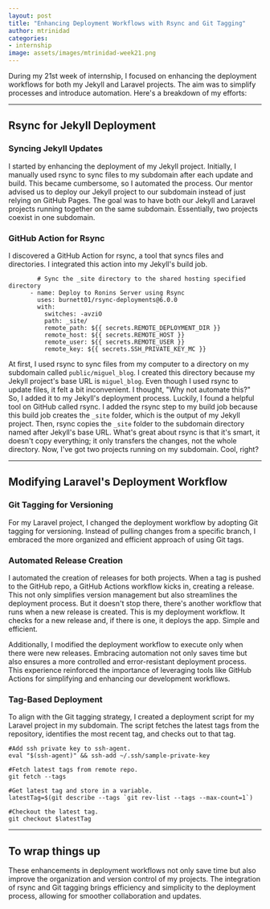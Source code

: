 ```yaml
---
layout: post
title: "Enhancing Deployment Workflows with Rsync and Git Tagging"
author: mtrinidad
categories: 
- internship
image: assets/images/mtrinidad-week21.png
---
```

During my 21st week of internship, I focused on enhancing the deployment workflows for both my Jekyll and Laravel projects. The aim was to simplify processes and introduce automation. Here's a breakdown of my efforts:

--- 
## Rsync for Jekyll Deployment

### Syncing Jekyll Updates

I started by enhancing the deployment of my Jekyll project. Initially, I manually used rsync to sync files to my subdomain after each update and build. This became cumbersome, so I automated the process. Our mentor advised us to deploy our Jekyll project to our subdomain instead of just relying on GitHub Pages. The goal was to have both our Jekyll and Laravel projects running together on the same subdomain. Essentially, two projects coexist in one subdomain.

### GitHub Action for Rsync

I discovered a GitHub Action for rsync, a tool that syncs files and directories. I integrated this action into my Jekyll's build job.

```
        # Sync the _site directory to the shared hosting specified directory
      - name: Deploy to Ronins Server using Rsync
        uses: burnett01/rsync-deployments@6.0.0
        with:
          switches: -avziO
          path: _site/
          remote_path: ${{ secrets.REMOTE_DEPLOYMENT_DIR }}
          remote_host: ${{ secrets.REMOTE_HOST }}
          remote_user: ${{ secrets.REMOTE_USER }}
          remote_key: ${{ secrets.SSH_PRIVATE_KEY_MC }}
```

At first, I used rsync to sync files from my computer to a directory on my subdomain called `public/miguel_blog`. I created this directory because my Jekyll project's base URL is `miguel_blog`. Even though I used rsync to update files, it felt a bit inconvenient. I thought, "Why not automate this?" So, I added it to my Jekyll's deployment process. Luckily, I found a helpful tool on GitHub called rsync. I added the rsync step to my build job because this build job creates the `_site` folder, which is the output of my Jekyll project. Then, rsync copies the `_site` folder to the subdomain directory named after Jekyll's base URL. What's great about rsync is that it's smart, it doesn't copy everything; it only transfers the changes, not the whole directory. Now, I've got two projects running on my subdomain. Cool, right?


---
## Modifying Laravel's Deployment Workflow

### Git Tagging for Versioning

For my Laravel project, I changed the deployment workflow by adopting Git tagging for versioning. Instead of pulling changes from a specific branch, I embraced the more organized and efficient approach of using Git tags.

### Automated Release Creation

I automated the creation of releases for both projects. When a tag is pushed to the GitHub repo, a GitHub Actions workflow kicks in, creating a release. This not only simplifies version management but also streamlines the deployment process. But it doesn't stop there, there's another workflow that runs when a new release is created. This is my deployment workflow. It checks for a new release and, if there is one, it deploys the app. Simple and efficient.

Additionally, I modified the deployment workflow to execute only when there were new releases. Embracing automation not only saves time but also ensures a more controlled and error-resistant deployment process. This experience reinforced the importance of leveraging tools like GitHub Actions for simplifying and enhancing our development workflows.

### Tag-Based Deployment

To align with the Git tagging strategy, I created a deployment script for my Laravel project in my subdomain. The script fetches the latest tags from the repository, identifies the most recent tag, and checks out to that tag. 

```
#Add ssh private key to ssh-agent.
eval "$(ssh-agent)" && ssh-add ~/.ssh/sample-private-key

#Fetch latest tags from remote repo.
git fetch --tags

#Get latest tag and store in a variable.
latestTag=$(git describe --tags `git rev-list --tags --max-count=1`)

#Checkout the latest tag.
git checkout $latestTag
```

---
## To wrap things up
These enhancements in deployment workflows not only save time but also improve the organization and version control of my projects. The integration of rsync and Git tagging brings efficiency and simplicity to the deployment process, allowing for smoother collaboration and updates.